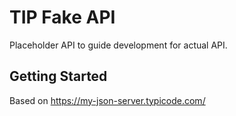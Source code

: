 # TIP Fake API

Placeholder API to guide development for actual API.

## Getting Started

Based on https://my-json-server.typicode.com/
